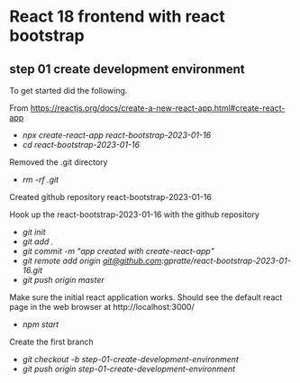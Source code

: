 # React 18 frontend with react bootstrap

## step 01 create development environment
To get started did the following.

From https://reactjs.org/docs/create-a-new-react-app.html#create-react-app
* _npx create-react-app react-bootstrap-2023-01-16_
* _cd react-bootstrap-2023-01-16_

Removed the .git directory
* _rm -rf .git_

Created github repository react-bootstrap-2023-01-16

Hook up the react-bootstrap-2023-01-16 with the github repository
* _git init_
* _git add ._
* _git commit -m "app created with create-react-app"_
* _git remote add origin git@github.com:gpratte/react-bootstrap-2023-01-16.git_
* _git push origin master_

Make sure the initial react application works. Should see the default react page in the web browser at http://localhost:3000/
* _npm start_

Create the first branch
* _git checkout -b step-01-create-development-environment_
* _git push origin step-01-create-development-environment_


